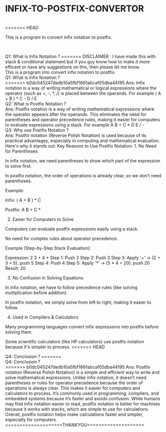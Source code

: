 <h1>INFIX-TO-POSTFIX-CONVERTOR</h1>
<BR>
<<<<<<< HEAD
<p>This is a program to convert infix notation to postfix.</p>
<BR>
<p>
Q1: What is Infix Notation ?
=======
DISCLAIMER : I have made this with stack & conditional statement but if you guy know how to make it more efficent or have any suggestions on this, then please let me know. 
<BR>
This is a program into convert infix notation to postfix.
<BR>
Q1: What is Infix Notation ?<BR>
>>>>>>> b0dc045247dedb10a5fbf1661abcaf05dba44195
Ans: Infix notation is a way of writing mathematical or logical expressions where the operator (such as +, -, *, /) is placed between the operands. For example ( A + B ) * C - D / E
<BR>
Q2: What is Postfix Notation ?<BR>
Ans: Postfix notation is a way of writing mathematical expressions where the operator appears after the operands. This eliminates the need for parentheses and operator precedence rules, making it easier for computers to evaluate expressions using a stack. For example A B + C * D E / -
<BR>
Q3: Why use Postfix Notation ?<BR>
Ans: Postfix notation (Reverse Polish Notation) is used because of its practical advantages, especially in computing and mathematical evaluation. Here's why it stands out:
Key Reasons to Use Postfix Notation:
1. No Need for Parentheses 

In infix notation, we need parentheses to show which part of the expression to solve first.

In postfix notation, the order of operations is already clear, so we don’t need parentheses.

Example:

Infix: ( A + B ) * C

Postfix: A B + C *

2. Easier for Computers to Solve 

Computers can evaluate postfix expressions easily using a stack.

No need for complex rules about operator precedence.

Example (Step-by-Step Stack Evaluation):

Expression: 2 3 + 4 *
Step 1: Push 2
Step 2: Push 3
Step 3: Apply '+' → (2 + 3 = 5), push 5
Step 4: Push 4
Step 5: Apply '*' → (5 * 4 = 20), push 20
Result: 20

3. No Confusion in Solving Equations 

In infix notation, we have to follow precedence rules (like solving multiplication before addition).

In postfix notation, we simply solve from left to right, making it easier to follow.

4. Used in Compilers & Calculators 

Many programming languages convert infix expressions into postfix before solving them.

Some scientific calculators (like HP calculators) use postfix notation because it's simpler to process.
<<<<<<< HEAD
</p>
Q4: Conclusion ?
=======
<BR>
Q4: Conclusion ?<BR>
>>>>>>> b0dc045247dedb10a5fbf1661abcaf05dba44195
Ans: Postfix notation (Reverse Polish Notation) is a simple and efficient way to write and solve mathematical expressions. Unlike infix notation, it doesn’t need parentheses or rules for operator precedence because the order of operations is always clear. This makes it easier for computers and calculators to process.
It’s commonly used in programming, compilers, and embedded systems because it’s faster and avoids confusion. While humans may find infix notation easier to read, postfix notation is better for machines because it works with stacks, which are simple to use for calculations.
Overall, postfix notation helps make calculations faster and simpler, especially for computers.
<BR>
====================THANKYOU====================
